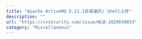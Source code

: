 ```yaml
---
title: "Apache ActiveMQ 5.11.1目录遍历/ Shell上传"
description: ""
url: "https://cxsecurity.com/issue/WLB-2020030033"
category: "Miscellaneous"
---
```

